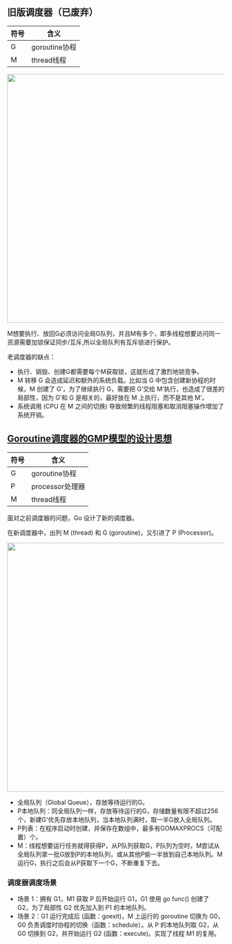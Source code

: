 ## 旧版调度器（已废弃）
符号 |含义
---|---
G  |goroutine协程
M  |thread线程
<img width="770px" height="575.02px" src="https://www.topgoer.com/static/7.1/gmp/10.jpg" alt="">

M想要执行、放回G必须访问全局G队列，并且M有多个，即多线程想要访问同一资源需要加锁保证同步/互斥,所以全局队列有互斥锁进行保护。

老调度器的缺点：
- 执行、销毁、创建G都需要每个M获取锁，这就形成了激烈地锁竞争。
- M 转移 G 会造成延迟和额外的系统负载。比如当 G 中包含创建新协程的时候，M 创建了 G’，为了继续执行 G，需要把 G’交给 M’执行，也造成了很差的局部性，因为 G’和 G 是相关的，最好放在 M 上执行，而不是其他 M’。
- 系统调用 (CPU 在 M 之间的切换) 导致频繁的线程阻塞和取消阻塞操作增加了系统开销。
## [Goroutine调度器的GMP模型的设计思想](https://www.bilibili.com/video/BV1N84y117ii/)
符号 |含义
---|---
G  |goroutine协程
P  |processor处理器
M  |thread线程
面对之前调度器的问题，Go 设计了新的调度器。

在新调度器中，出列 M (thread) 和 G (goroutine)，又引进了 P (Processor)。

<img width="770px" height="575.02px" src="https://www.topgoer.com/static/7.1/gmp/12.jpg" alt="">

- 全局队列（Global Queue），存放等待运行的G。
- P本地队列：同全局队列一样，存放等待运行的G，存储数量有限不超过256个，新建G'优先存放本地队列，当本地队列满时，取一半G放入全局队列。
- P列表：在程序启动时创建，并保存在数组中，最多有GOMAXPROCS（可配置）个。
- M：线程想要运行任务就得获得P，从P队列获取G，P队列为空时，M尝试从全局队列拿一批G放到P的本地队列，或从其他P偷一半放到自己本地队列。M运行G，执行之后会从P获取下一个G，不断重复下去。

### 调度器调度场景
* 场景 1：拥有 G1，M1 获取 P 后开始运行 G1，G1 使用 go func() 创建了 G2，为了局部性 G2 优先加入到 P1 的本地队列。
* 场景 2：G1 运行完成后 (函数：goexit)，M 上运行的 goroutine 切换为 G0，G0 负责调度时协程的切换（函数：schedule）。从 P 的本地队列取 G2，从 G0 切换到 G2，并开始运行 G2 (函数：execute)。实现了线程 M1 的复用。


